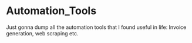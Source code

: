 # Automation_Tools
Just gonna dump all the automation tools that I found useful in life: Invoice generation, web scraping etc. 
